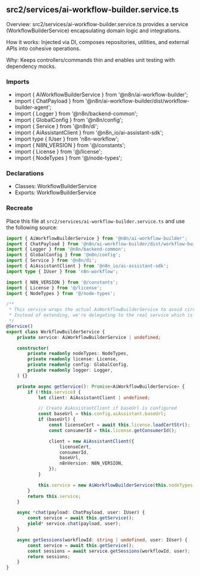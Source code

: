 ## src2/services/ai-workflow-builder.service.ts

Overview: src2/services/ai-workflow-builder.service.ts provides a service (WorkflowBuilderService) encapsulating domain logic and integrations.

How it works: Injected via DI, composes repositories, utilities, and external APIs into cohesive operations.

Why: Keeps controllers/commands thin and enables unit testing with dependency mocks.

### Imports

- import { AiWorkflowBuilderService } from '@n8n/ai-workflow-builder';
- import { ChatPayload } from '@n8n/ai-workflow-builder/dist/workflow-builder-agent';
- import { Logger } from '@n8n/backend-common';
- import { GlobalConfig } from '@n8n/config';
- import { Service } from '@n8n/di';
- import { AiAssistantClient } from '@n8n_io/ai-assistant-sdk';
- import type { IUser } from 'n8n-workflow';
- import { N8N_VERSION } from '@/constants';
- import { License } from '@/license';
- import { NodeTypes } from '@/node-types';

### Declarations

- Classes: WorkflowBuilderService
- Exports: WorkflowBuilderService

### Recreate

Place this file at `src2/services/ai-workflow-builder.service.ts` and use the following source:

```ts
import { AiWorkflowBuilderService } from '@n8n/ai-workflow-builder';
import { ChatPayload } from '@n8n/ai-workflow-builder/dist/workflow-builder-agent';
import { Logger } from '@n8n/backend-common';
import { GlobalConfig } from '@n8n/config';
import { Service } from '@n8n/di';
import { AiAssistantClient } from '@n8n_io/ai-assistant-sdk';
import type { IUser } from 'n8n-workflow';

import { N8N_VERSION } from '@/constants';
import { License } from '@/license';
import { NodeTypes } from '@/node-types';

/**
 * This service wraps the actual AiWorkflowBuilderService to avoid circular dependencies.
 * Instead of extending, we're delegating to the real service which is created on-demand.
 */
@Service()
export class WorkflowBuilderService {
	private service: AiWorkflowBuilderService | undefined;

	constructor(
		private readonly nodeTypes: NodeTypes,
		private readonly license: License,
		private readonly config: GlobalConfig,
		private readonly logger: Logger,
	) {}

	private async getService(): Promise<AiWorkflowBuilderService> {
		if (!this.service) {
			let client: AiAssistantClient | undefined;

			// Create AiAssistantClient if baseUrl is configured
			const baseUrl = this.config.aiAssistant.baseUrl;
			if (baseUrl) {
				const licenseCert = await this.license.loadCertStr();
				const consumerId = this.license.getConsumerId();

				client = new AiAssistantClient({
					licenseCert,
					consumerId,
					baseUrl,
					n8nVersion: N8N_VERSION,
				});
			}

			this.service = new AiWorkflowBuilderService(this.nodeTypes, client, this.logger);
		}
		return this.service;
	}

	async *chat(payload: ChatPayload, user: IUser) {
		const service = await this.getService();
		yield* service.chat(payload, user);
	}

	async getSessions(workflowId: string | undefined, user: IUser) {
		const service = await this.getService();
		const sessions = await service.getSessions(workflowId, user);
		return sessions;
	}
}

```
